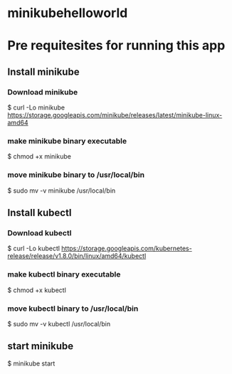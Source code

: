 # minikubehelloworld
# Pre requitesites for running this app
## Install minikube
### Download minikube
$ curl -Lo minikube https://storage.googleapis.com/minikube/releases/latest/minikube-linux-amd64
### make minikube binary executable
$ chmod +x minikube
### move minikube binary to /usr/local/bin
$ sudo mv -v minikube /usr/local/bin
## Install kubectl
### Download kubectl 
$ curl -Lo kubectl https://storage.googleapis.com/kubernetes-release/release/v1.8.0/bin/linux/amd64/kubectl
### make kubectl binary executable
$ chmod +x kubectl
### move kubectl binary to /usr/local/bin
$ sudo mv -v kubectl /usr/local/bin
## start minikube
$ minikube start




